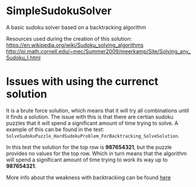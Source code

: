 # SimpleSudokuSolver
A basic sudoku solver based on a backtracking algorithm

Resources used during the creation of this solution:
https://en.wikipedia.org/wiki/Sudoku_solving_algorithms
http://pi.math.cornell.edu/~mec/Summer2009/meerkamp/Site/Solving_any_Sudoku_I.html

# Issues with using the currenct solution
It is a brute force solution, which means that it will try all combinations until it finds a solution.
The issue with this is that there are certian sudoku puzzles that it will spend a significant amount of time trying to solve.
A example of this can be found in the test: `SolveSudokuPuzzle_HardSudokuProblem_ForBacktracking_SolveSolution`. 

In this test the solution for the top row is **987654321**, but the puzzle provides no values for the top row. Which in turn means that the algorithm will spend a significant amount of time trying to work its way up to **987654321**.

More info about the weakness with backtracking can be found [here](https://en.wikipedia.org/wiki/Sudoku_solving_algorithms)
